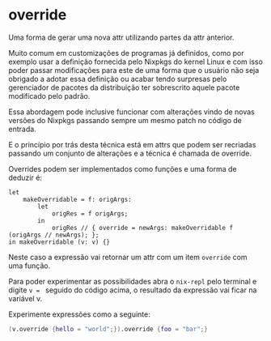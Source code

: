 # override

Uma forma de gerar uma nova attr utilizando partes da attr anterior. 

Muito comum em customizações de programas já definidos, como por exemplo usar a definição fornecida pelo Nixpkgs do kernel Linux e com isso poder passar modificações para este de uma forma que o usuário não seja obrigado a adotar essa definição ou acabar tendo surpresas pelo gerenciador de pacotes da distribuição ter sobrescrito aquele pacote modificado pelo padrão.

Essa abordagem pode inclusive funcionar com alterações vindo de novas versões do Nixpkgs passando sempre um mesmo patch no código de entrada.

E o princípio por trás desta técnica está em attrs que podem ser recriadas passando um conjunto de alterações e a técnica é chamada de override.

Overrides podem ser implementados como funções e uma forma de deduzir é:

```
let
    makeOverridable = f: origArgs:
        let
            origRes = f origArgs;
        in
            origRes // { override = newArgs: makeOverridable f (origArgs // newArgs); };
in makeOverridable (v: v) {}
```

Neste caso a expressão vai retornar um attr com um item `override` com uma função.

Para poder experimentar as possibilidades abra o `nix-repl` pelo terminal e digite `v = ` seguido do código acima, o resultado da expressão vai ficar na variável v.

Experimente expressões como a seguinte:
```nix
(v.override {hello = "world";}).override {foo = "bar";}
```
